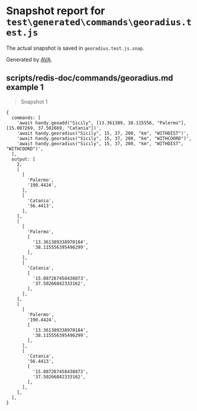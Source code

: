# Snapshot report for `test\generated\commands\georadius.test.js`

The actual snapshot is saved in `georadius.test.js.snap`.

Generated by [AVA](https://ava.li).

## scripts/redis-doc/commands/georadius.md example 1

> Snapshot 1

    {
      commands: [
        'await handy.geoadd("Sicily", [13.361389, 38.115556, "Palermo"], [15.087269, 37.502669, "Catania"])',
        'await handy.georadius("Sicily", 15, 37, 200, "km", "WITHDIST")',
        'await handy.georadius("Sicily", 15, 37, 200, "km", "WITHCOORD")',
        'await handy.georadius("Sicily", 15, 37, 200, "km", "WITHDIST", "WITHCOORD")',
      ],
      output: [
        2,
        [
          [
            'Palermo',
            '190.4424',
          ],
          [
            'Catania',
            '56.4413',
          ],
        ],
        [
          [
            'Palermo',
            [
              '13.361389338970184',
              '38.115556395496299',
            ],
          ],
          [
            'Catania',
            [
              '15.087267458438873',
              '37.50266842333162',
            ],
          ],
        ],
        [
          [
            'Palermo',
            '190.4424',
            [
              '13.361389338970184',
              '38.115556395496299',
            ],
          ],
          [
            'Catania',
            '56.4413',
            [
              '15.087267458438873',
              '37.50266842333162',
            ],
          ],
        ],
      ],
    }

